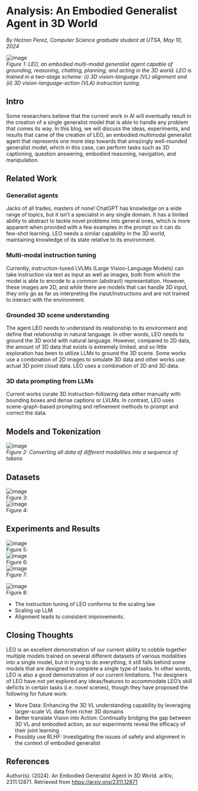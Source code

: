 # Analysis: An Embodied Generalist Agent in 3D World
_By Hezron Perez, Computer Science graduate student at UTSA, May 10, 2024_


![image](https://github.com/HEZR0N/LLM_blogs/assets/99786488/67386294-a0de-4cbd-828f-5933db993678)      
_Figure 1: LEO, an embodied multi-modal generalist agent capable of grounding, reasoning, chatting, planning, and acting in the 3D world. LEO is trained in a two-stage scheme: (i) 3D vision-language (VL) alignment and (ii) 3D vision-language-action (VLA) instruction tuning._

## Intro
Some researchers believe that the current work in AI will eventually result in the creation of a single generalist model that is able to handle any problem that comes its way. In this blog, we will discuss the ideas, experiments, and results that came of the creation of LEO, an embodied multimodal generalist agent that represents one more step towards that amazingly well-rounded generalist model, which in this case, can perform tasks such as 3D captioning, question answering, embodied reasoning, navigation, and manipulation.
## Related Work
### Generalist agents
Jacks of all trades, masters of none! ChatGPT has knowledge on a wide range of topics, but it isn’t a specialist in any single domain. It has a limited ability to abstract to tackle novel problems into general ones, which is more apparent when provided with a few examples in the prompt so it can do few-shot learning. LEO needs a similar capability in the 3D world, maintaining knowledge of its state relative to its environment. 
### Multi-modal instruction tuning
Currently, instruction-tuned LVLMs (Large Vision-Language Models) can take instruction via text as input as well as images, both from which the model is able to encode to a common (abstract) representation. However, these images are 2D, and while there are models that can handle 3D input, they only go as far as interpreting the input/instructions and are not trained to interact with the environment. 
### Grounded 3D scene understanding
The agent LEO needs to understand its relationship to its environment and define that relationship in natural language. In other words, LEO needs to ground the 3D world with natural language. However, compared to 2D data, the amount of 3D data that exists is extremely limited, and so little exploration has been to utilize LLMs to ground the 3D scene. Some works use a combination of 2D images to simulate 3D data and other works use actual 3D point cloud data. LEO uses a combination of 2D and 3D data. 
### 3D data prompting from LLMs
Current works curate 3D instruction-following data either manually with bounding boxes and dense captions or LVLMs. In contrast, LEO uses scene-graph-based prompting and refinement methods to prompt and correct the data.
## Models and Tokenization
![image](https://github.com/HEZR0N/LLM_blogs/assets/99786488/148abe01-271d-4df4-bff8-50e4ddd361c1)         
_Figure 2: Converting all data of different modalities into a sequence of tokens_         

## Datasets
![image](https://github.com/HEZR0N/LLM_blogs/assets/99786488/4a1da4c0-a9a7-4dcb-bd83-036a699c98b2)       
Figure 3:      
![image](https://github.com/HEZR0N/LLM_blogs/assets/99786488/8dec55bc-043d-4ac0-a968-19e61126b20c)       
Figure 4:      
## Experiments and Results
![image](https://github.com/HEZR0N/LLM_blogs/assets/99786488/b66487a0-2744-47ef-9e20-9ede83cd219b)    
Figure 5:      
![image](https://github.com/HEZR0N/LLM_blogs/assets/99786488/a78a1c7e-23be-4e59-ba9b-42b876a92f84)      
Figure 6:     
![image](https://github.com/HEZR0N/LLM_blogs/assets/99786488/b8fc10a8-70a5-4916-8e37-5ecc28f6a740)     
Figure 7:      


![image](https://github.com/HEZR0N/LLM_blogs/assets/99786488/9e8d59b1-169a-412b-94ff-120ac5f3d23c)     
Figure 8:     

 - The instruction tuning of LEO conforms to the scaling law
 - Scaling up LLM
 - Alignment leads to consistent improvements.
## Closing Thoughts
LEO is an excellent demonstration of our current ability to cobble together multiple models trained on several different datasets of various modalities into a single model, but in trying to do everything, it still falls behind some models that are designed to complete a single type of tasks. In other words, LEO is also a good demonstration of our current limitations. The designers of LEO have not yet explored any ideas/features to accommodate LEO’s skill deficits in certain tasks (i.e. novel scenes), though they have proposed the following for future work:
 - More Data: Enhancing the 3D VL understanding capability by leveraging larger-scale VL data from richer 3D domains
 - Better translate Vision into Action: Continually bridging the gap between 3D VL and embodied action, as our experiments reveal the efficacy of their joint learning
 - Possibly use RLHF: Investigating the issues of safety and alignment in the context of embodied generalist

## References
Author(s). (2024). An Embodied Generalist Agent in 3D World. arXiv, 2311.12871. Retrieved from https://arxiv.org/2311.12871
